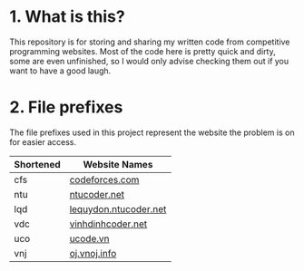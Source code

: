 # 1. What is this?

This repository is for storing and sharing my written code from competitive programming websites. Most of the code here is pretty quick and dirty, some are even unfinished, so I would only advise checking them out if you want to have a good laugh.

# 2. File prefixes

The file prefixes used in this project represent the website the problem is on for easier access.

|Shortened|Website Names|
|--|--|
|cfs|[codeforces.com](codeforces.com)|
|ntu|[ntucoder.net](ntucoder.net)|
|lqd|[lequydon.ntucoder.net](lequydon.ntucoder.net)|
|vdc|[vinhdinhcoder.net](vinhdinhcoder.net)|
|uco|[ucode.vn](ucode.vn)|
|vnj|[oj.vnoj.info](oj.vnoj.info)|